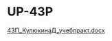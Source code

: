 # UP-43P
[43П_КулюкинаД_учебпракт.docx](https://github.com/MaximChesh/UP-43P/files/10861894/43._._.docx)
